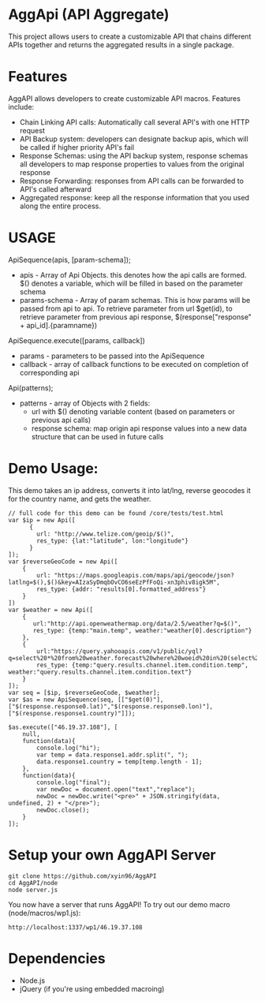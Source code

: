 # AggApi (API Aggregate)
This project allows users to create a customizable API that chains different APIs together and returns the aggregated results in a single package.

# Features
AggAPI allows developers to create customizable API macros. Features include:

 * Chain Linking API calls: Automatically call several API's with one HTTP request
 * API Backup system: developers can designate backup apis, which will be called if higher priority API's fail
 * Response Schemas: using the API backup system, response schemas all developers to map response properties to values from the original response
 * Response Forwarding: responses from API calls can be forwarded to API's called afterward
 * Aggregated response: keep all the response information that you used along the entire process.

# USAGE
ApiSequence(apis, [param-schema]);
 * apis - Array of Api Objects. this denotes how the api calls are formed. $() denotes a variable, which will be filled in based on the parameter schema
 * params-schema - Array of param schemas. This is how params will be passed from api to api. To retrieve parameter from url $get(id), to retrieve parameter from previous api response, $(response["response" + api_id].{paramname})

ApiSequence.execute([params, callback])
 * params - parameters to be passed into the ApiSequence
 * callback - array of callback functions to be executed on completion of corresponding api

Api(patterns);
 * patterns - array of Objects with 2 fields:
   * url with $() denoting variable content (based on parameters or previous api calls)
   * response schema: map origin api response values into a new data structure that can be used in future calls

# Demo Usage:
This demo takes an ip address, converts it into lat/lng, reverse geocodes it for the country name, and gets the weather.

```
// full code for this demo can be found /core/tests/test.html
var $ip = new Api([
      {
        url: "http://www.telize.com/geoip/$()", 
        res_type: {lat:"latitude", lon:"longitude"}
      }
]);
var $reverseGeoCode = new Api([
    {
        url: "https://maps.googleapis.com/maps/api/geocode/json?latlng=$(),$()&key=AIzaSyDmqbOvCO6seEzPfFoQi-xn3phiv8igk5M",
        res_type: {addr: "results[0].formatted_address"}
    }
])
var $weather = new Api([
    {
       url:"http://api.openweathermap.org/data/2.5/weather?q=$()",
       res_type: {temp:"main.temp", weather:"weather[0].description"}
    }, 
    {
        url:"https://query.yahooapis.com/v1/public/yql?q=select%20*%20from%20weather.forecast%20where%20woeid%20in%20(select%20woeid%20from%20geo.places(1)%20where%20text%3D%22$()%22)&format=json&env=store%3A%2F%2Fdatatables.org%2Falltableswithkeys",
        res_type: {temp:"query.results.channel.item.condition.temp", weather:"query.results.channel.item.condition.text"}
    }
]);
var seq = [$ip, $reverseGeoCode, $weather];
var $as = new ApiSequence(seq, [["$get(0)"],["$(response.response0.lat)","$(response.response0.lon)"],["$(response.response1.country)"]]);

$as.execute(["46.19.37.108"], [
    null,
    function(data){
        console.log("hi");
        var temp = data.response1.addr.split(", ");
        data.response1.country = temp[temp.length - 1];
    },
    function(data){
        console.log("final");
        var newDoc = document.open("text","replace");
        newDoc = newDoc.write("<pre>" + JSON.stringify(data, undefined, 2) + "</pre>");
        newDoc.close();
    }
]);    

```

# Setup your own AggAPI Server
```
git clone https://github.com/xyin96/AggAPI
cd AggAPI/node
node server.js
```
You now have a server that runs AggAPI! To try out our demo macro (node/macros/wp1.js):
```
http://localhost:1337/wp1/46.19.37.108
```

# Dependencies
 * Node.js
 * jQuery (if you're using embedded macroing)

